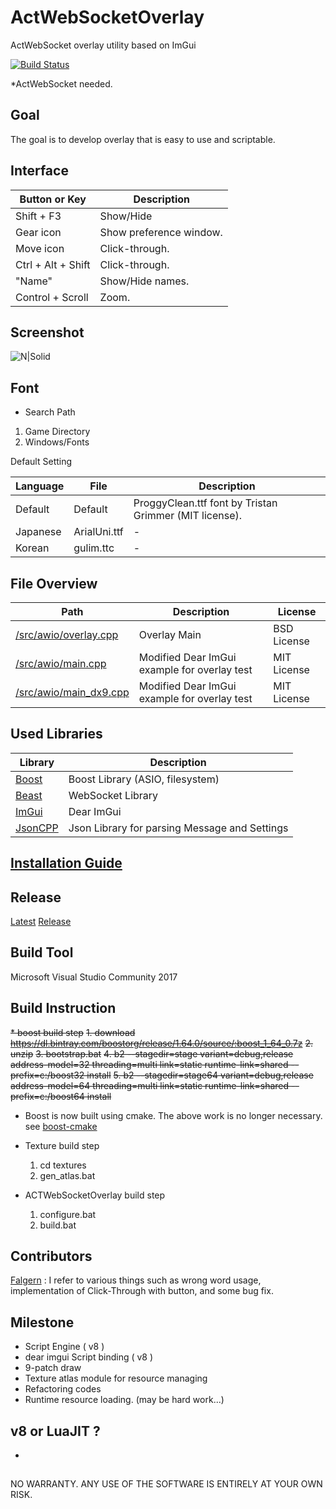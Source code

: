 # ActWebSocketOverlay
ActWebSocket overlay utility based on ImGui

[![Build Status](https://jenkins.zcube.kr/buildStatus/icon?job=ACTWebSocketOverlay)](https://jenkins.zcube.kr/job/ACTWebSocketOverlay/)

*ActWebSocket needed.

## Goal
The goal is to develop overlay that is easy to use and scriptable. 

## Interface
Button or Key | Description
-------- | ----
Shift + F3 | Show/Hide
Gear icon | Show preference window.
Move icon | Click-through.
Ctrl + Alt + Shift | Click-through.
"Name" | Show/Hide names.
Control + Scroll | Zoom.

## Screenshot
![N|Solid](https://raw.githubusercontent.com/ZCube/ACTWebSocketOverlay/master/screenshot.png)

## Font
* Search Path
1. Game Directory
2. Windows/Fonts

Default Setting

Language | File | Description
-------- | ---- | --------
Default | Default | ProggyClean.ttf font by Tristan Grimmer (MIT license).
Japanese | ArialUni.ttf | -
Korean | gulim.ttc | -

## File Overview
Path | Description | License 
---- | ----------- | -------
[/src/awio/overlay.cpp](/src/awio/overlay.cpp) | Overlay Main | BSD License
[/src/awio/main.cpp](/src/awio/main.cpp) | Modified Dear ImGui example for overlay test | MIT License
[/src/awio/main_dx9.cpp](/src/awio/main_dx9.cpp) | Modified Dear ImGui example for overlay test | MIT License

## Used Libraries
Library | Description
------- | -----------
[Boost](https://boost.org) | Boost Library (ASIO, filesystem)
[Beast](https://github.com/vinniefalco/Beast) | WebSocket Library
[ImGui](https://github.com/ocornut/imgui) | Dear ImGui 
[JsonCPP](https://github.com/open-source-parsers/jsoncpp) | Json Library for parsing Message and Settings

## [Installation Guide](/docs/Installation/Installation.md)

## Release
[Latest](https://www.dropbox.com/s/rcypgitu9icz7kp/ACTWebSocketOverlay_latest.zip?dl=1)
[Release](https://github.com/ZCube/ActWebSocketOverlay/releases)

## Build Tool
Microsoft Visual Studio Community 2017

## Build Instruction
~~* boost build step~~
    ~~1. download https://dl.bintray.com/boostorg/release/1.64.0/source/:boost_1_64_0.7z~~
    ~~2. unzip~~
    ~~3. bootstrap.bat~~
    ~~4. b2 --stagedir=stage   variant=debug,release address-model=32 threading=multi link=static runtime-link=shared --prefix=c:/boost32 install~~
    ~~5. b2 --stagedir=stage64 variant=debug,release address-model=64 threading=multi link=static runtime-link=shared --prefix=c:/boost64 install~~

* Boost is now built using cmake. The above work is no longer necessary.  see [boost-cmake](https://github.com/ZCube/boost-cmake)

* Texture build step
    1. cd textures
    2. gen_atlas.bat
    
* ACTWebSocketOverlay build step
    1. configure.bat
    2. build.bat

## Contributors

[Falgern](https://github.com/Falgern/ACTWebSocketOverlay) : I refer to various things such as wrong word usage, implementation of Click-Through with button, and some bug fix.

## Milestone
* Script Engine ( v8 )
* dear imgui Script binding ( v8 )
* 9-patch draw
* Texture atlas module for resource managing
* Refactoring codes
* Runtime resource loading. (may be hard work...)

## v8 or LuaJIT ?
* 

##

NO WARRANTY. ANY USE OF THE SOFTWARE IS ENTIRELY AT YOUR OWN RISK.
